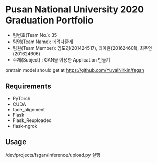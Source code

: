 # Pusan National University 2020 Graduation Portfolio

* 팀번호(Team No.): 35
* 팀명(Team Name): 데려다줄게
* 팀원(Team Member): 임도경(201424517), 최아윤(201624601), 최주연(201624606)
* 주제(Subject) : GAN을 이용한 Application 만들기

pretrain model should get at https://github.com/YuvalNirkin/fsgan

## Requirements
* PyTorch
* CUDA
* face_alignment
* Flask
* Flask_Reuploaded
* flask-ngrok

## Usage
/dev/projects/fsgan/inference/upload.py 실행 
